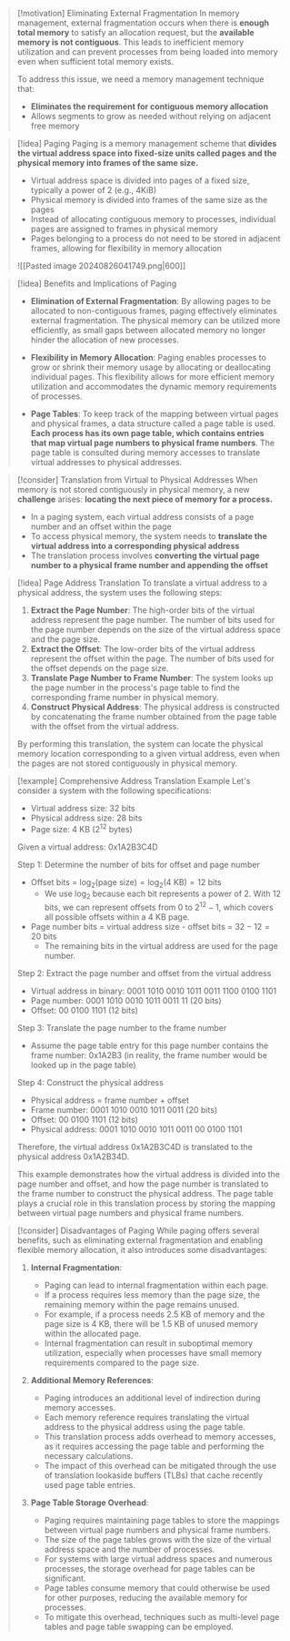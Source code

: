> [!motivation] Eliminating External Fragmentation
> In memory management, external fragmentation occurs when there is **enough total memory** to satisfy an allocation request, but the **available memory is not contiguous**. This leads to inefficient memory utilization and can prevent processes from being loaded into memory even when sufficient total memory exists.
> 
> To address this issue, we need a memory management technique that:
> - **Eliminates the requirement for contiguous memory allocation**
> - Allows segments to grow as needed without relying on adjacent free memory

> [!idea] Paging
> Paging is a memory management scheme that **divides the virtual address space into fixed-size units called pages and the physical memory into frames of the same size.**
> - Virtual address space is divided into pages of a fixed size, typically a power of 2 (e.g., 4KiB)
> - Physical memory is divided into frames of the same size as the pages
> - Instead of allocating contiguous memory to processes, individual pages are assigned to frames in physical memory
> - Pages belonging to a process do not need to be stored in adjacent frames, allowing for flexibility in memory allocation
> 
> ![[Pasted image 20240826041749.png|600]]

> [!idea] Benefits and Implications of Paging
> - **Elimination of External Fragmentation**: By allowing pages to be allocated to non-contiguous frames, paging effectively eliminates external fragmentation. The physical memory can be utilized more efficiently, as small gaps between allocated memory no longer hinder the allocation of new processes.
> 
> - **Flexibility in Memory Allocation**: Paging enables processes to grow or shrink their memory usage by allocating or deallocating individual pages. This flexibility allows for more efficient memory utilization and accommodates the dynamic memory requirements of processes.
> 
> - **Page Tables**: To keep track of the mapping between virtual pages and physical frames, a data structure called a page table is used. **Each process has its own page table, which contains entries that map virtual page numbers to physical frame numbers**. The page table is consulted during memory accesses to translate virtual addresses to physical addresses.

> [!consider] Translation from Virtual to Physical Addresses
> When memory is not stored contiguously in physical memory, a new **challenge** arises: **locating the next piece of memory for a process.**
> - In a paging system, each virtual address consists of a page number and an offset within the page
> - To access physical memory, the system needs to **translate the virtual address into a corresponding physical address**
> - The translation process involves **converting the virtual page number to a physical frame number and appending the offset**

> [!idea] Page Address Translation
> To translate a virtual address to a physical address, the system uses the following steps:
> 1. **Extract the Page Number**: The high-order bits of the virtual address represent the page number. The number of bits used for the page number depends on the size of the virtual address space and the page size.
> 2. **Extract the Offset**: The low-order bits of the virtual address represent the offset within the page. The number of bits used for the offset depends on the page size.
> 3. **Translate Page Number to Frame Number**: The system looks up the page number in the process's page table to find the corresponding frame number in physical memory.
> 4. **Construct Physical Address**: The physical address is constructed by concatenating the frame number obtained from the page table with the offset from the virtual address.
> 
> By performing this translation, the system can locate the physical memory location corresponding to a given virtual address, even when the pages are not stored contiguously in physical memory.

> [!example] Comprehensive Address Translation Example
> Let's consider a system with the following specifications:
> - Virtual address size: 32 bits
> - Physical address size: 28 bits
> - Page size: 4 KB ($2^{12}$ bytes)
> 
> Given a virtual address: 0x1A2B3C4D
> 
> Step 1: Determine the number of bits for offset and page number
> - Offset bits = $\log_2(\text{page size}) = \log_2(4 \text{ KB}) = 12 \text{ bits}$
>   - We use $\log_2$ because each bit represents a power of 2. With 12 bits, we can represent offsets from 0 to $2^{12} - 1$, which covers all possible offsets within a 4 KB page.
> - Page number bits = virtual address size - offset bits = $32 - 12 = 20 \text{ bits}$
>   - The remaining bits in the virtual address are used for the page number.
> 
> Step 2: Extract the page number and offset from the virtual address
> - Virtual address in binary: 0001 1010 0010 1011 0011 1100 0100 1101
> - Page number: 0001 1010 0010 1011 0011 11 (20 bits)
> - Offset: 00 0100 1101 (12 bits)
> 
> Step 3: Translate the page number to the frame number
> - Assume the page table entry for this page number contains the frame number: 0x1A2B3 (in reality, the frame number would be looked up in the page table)
> 
> Step 4: Construct the physical address
> - Physical address = frame number + offset
> - Frame number: 0001 1010 0010 1011 0011 (20 bits)
> - Offset: 00 0100 1101 (12 bits)
> - Physical address: 0001 1010 0010 1011 0011 00 0100 1101
> 
> Therefore, the virtual address 0x1A2B3C4D is translated to the physical address 0x1A2B34D.
> 
> This example demonstrates how the virtual address is divided into the page number and offset, and how the page number is translated to the frame number to construct the physical address. The page table plays a crucial role in this translation process by storing the mapping between virtual page numbers and physical frame numbers.

> [!consider] Disadvantages of Paging
> While paging offers several benefits, such as eliminating external fragmentation and enabling flexible memory allocation, it also introduces some disadvantages:
> 
> 1. **Internal Fragmentation**: 
>    - Paging can lead to internal fragmentation within each page. 
>    - If a process requires less memory than the page size, the remaining memory within the page remains unused. 
>    - For example, if a process needs 2.5 KB of memory and the page size is 4 KB, there will be 1.5 KB of unused memory within the allocated page.
>    - Internal fragmentation can result in suboptimal memory utilization, especially when processes have small memory requirements compared to the page size.
> 
> 2. **Additional Memory References**: 
>    - Paging introduces an additional level of indirection during memory accesses. 
>    - Each memory reference requires translating the virtual address to the physical address using the page table. 
>    - This translation process adds overhead to memory accesses, as it requires accessing the page table and performing the necessary calculations.
>    - The impact of this overhead can be mitigated through the use of translation lookaside buffers (TLBs) that cache recently used page table entries.
> 
> 3. **Page Table Storage Overhead**:
>    - Paging requires maintaining page tables to store the mappings between virtual page numbers and physical frame numbers. 
>    - The size of the page tables grows with the size of the virtual address space and the number of processes. 
>    - For systems with large virtual address spaces and numerous processes, the storage overhead for page tables can be significant. 
>    - Page tables consume memory that could otherwise be used for other purposes, reducing the available memory for processes.
>    - To mitigate this overhead, techniques such as multi-level page tables and page table swapping can be employed.
